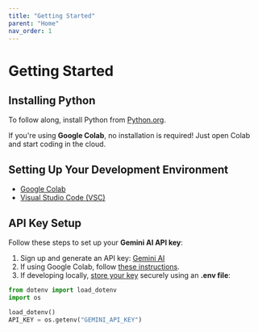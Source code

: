 ```yaml
---
title: "Getting Started"
parent: "Home"
nav_order: 1
---
```


# Getting Started  

## Installing Python  
To follow along, install Python from [Python.org](https://www.python.org/downloads/).  

If you're using **Google Colab**, no installation is required! Just open Colab and start coding in the cloud.  

## Setting Up Your Development Environment  
- [Google Colab](https://colab.research.google.com/)  
- [Visual Studio Code (VSC)](https://code.visualstudio.com/)  

## API Key Setup  
Follow these steps to set up your **Gemini AI API key**:  

1. Sign up and generate an API key: [Gemini AI](https://ai.google.dev/)
2. If using Google Colab, follow [these instructions](https://colab.research.google.com/github/google-gemini/cookbook/blob/main/quickstarts/Authentication.ipynb).
3. If developing locally, [store your key](https://www.geeksforgeeks.org/how-to-create-and-use-env-files-in-python/) securely using an **.env file**:  

```python
from dotenv import load_dotenv
import os

load_dotenv()
API_KEY = os.getenv("GEMINI_API_KEY")
